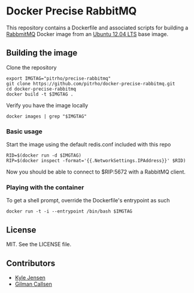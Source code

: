# Docker Precise RabbitMQ

This repository contains a Dockerfile and associated
scripts for building a [RabbmitMQ](http://www.rabbitmq.com/)
Docker image from an [Ubuntu 12.04 LTS](http://releases.ubuntu.com/precise/)
base image.

## Building the image

Clone the repository

	export IMGTAG="pitrho/precise-rabbitmq"
	git clone https://github.com/pitrho/docker-precise-rabbitmq.git
	cd docker-precise-rabbitmq
	docker build -t $IMGTAG .

Verify you have the image locally

	docker images | grep "$IMGTAG"

### Basic usage

Start the image using the default redis.conf included with this repo

	RID=$(docker run -d $IMGTAG)
	RIP=$(docker inspect -format='{{.NetworkSettings.IPAddress}}' $RID)

Now you should be able to connect to $RIP:5672 with a RabbitMQ client.

### Playing with the container

To get a shell prompt, override the Dockerfile's entrypoint as such

	docker run -t -i --entrypoint /bin/bash $IMGTAG

## License

MIT. See the LICENSE file.

## Contributors

* [Kyle Jensen](https://github.com/kljensen)
* [Gilman Callsen](https://github.com/callseng)